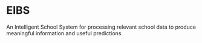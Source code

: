# EIBS
An Intelligent School System for processing relevant school data to produce meaningful information and useful predictions
